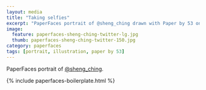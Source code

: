 ```yaml
---
layout: media
title: "Taking selfies"
excerpt: "PaperFaces portrait of @sheng_ching drawn with Paper by 53 on an iPad."
image: 
  feature: paperfaces-sheng-ching-twitter-lg.jpg
  thumb: paperfaces-sheng-ching-twitter-150.jpg
category: paperfaces
tags: [portrait, illustration, paper by 53]
---
```


PaperFaces portrait of [@sheng_ching](http://twitter.com/sheng_ching).

{% include paperfaces-boilerplate.html %}